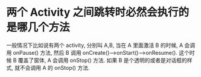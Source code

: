 # **两个 Activity 之间跳转时必然会执行的是哪几个方法**

一般情况下比如说有两个 activity, 分别叫 A,B, 当在 A 里面激活 B 的时候, A 会调用 onPause\(\) 方法, 然后 B 调用 onCreate\(\)--&gt;onStart\(\)--&gt;onResume\(\). 这个时候 B 覆盖了窗体, A 会调用 onStop\(\) 方法. 如果 B 是个透明的或者是对话框的样式, 就不会调用 A 的 onStop\(\) 方法.

